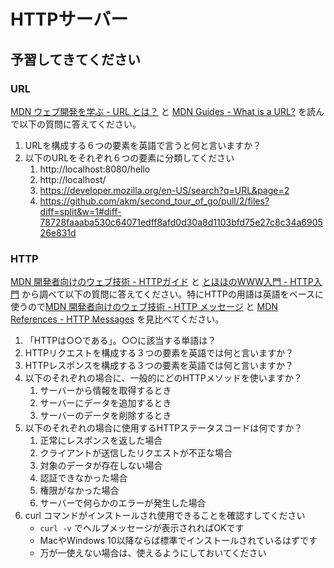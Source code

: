 # HTTPサーバー

## 予習してきてください

### URL

[MDN ウェブ開発を学ぶ - URL とは？](https://developer.mozilla.org/ja/docs/Learn/Common_questions/What_is_a_URL) と
[MDN Guides - What is a URL?](https://developer.mozilla.org/ja/docs/Learn/Common_questions/What_is_a_URL) を読んで以下の質問に答えてください。

1. URLを構成する６つの要素を英語で言うと何と言いますか？
2. 以下のURLをそれぞれ６つの要素に分類してください
    1. http://localhost:8080/hello
    2. http://localhost/
    3. https://developer.mozilla.org/en-US/search?q=URL&page=2
    4. https://github.com/akm/second_tour_of_go/pull/2/files?diff=split&w=1#diff-78728faaaba530c64071edff8afd0d30a8d1103bfd75e27c8c34a690526e831d

### HTTP

[MDN 開発者向けのウェブ技術 - HTTPガイド](https://developer.mozilla.org/ja/docs/Web/HTTP/Basics_of_HTTP) と [とほほのWWW入門 - HTTP入門](https://www.tohoho-web.com/ex/http.htm) から調べて以下の質問に答えてください。特にHTTPの用語は英語をベースに使うので[MDN 開発者向けのウェブ技術 - HTTP メッセージ](https://developer.mozilla.org/ja/docs/Web/HTTP/Messages) と [MDN References - HTTP Messages](https://developer.mozilla.org/en-US/docs/Web/HTTP/Messages) を見比べてください。

1. 「HTTPは○○である」。○○に該当する単語は？
2. HTTPリクエストを構成する３つの要素を英語では何と言いますか？
3. HTTPレスポンスを構成する３つの要素を英語では何と言いますか？
4. 以下のそれぞれの場合に、一般的にどのHTTPメソッドを使いますか？
    1. サーバーから情報を取得するとき
    2. サーバーにデータを追加するとき
    3. サーバーのデータを削除するとき
5. 以下のそれぞれの場合に使用するHTTPステータスコードは何ですか？
    1. 正常にレスポンスを返した場合
    2. クライアントが送信したリクエストが不正な場合
    3. 対象のデータが存在しない場合
    4. 認証できなかった場合
    5. 権限がなかった場合
    6. サーバーで何らかのエラーが発生した場合
6. curl コマンドがインストールされ使用できることを確認すしてください
    - `curl -v` でヘルプメッセージが表示されればOKです
    - MacやWindows 10以降ならば標準でインストールされているはずです
    - 万が一使えない場合は、使えるようにしておいてください
